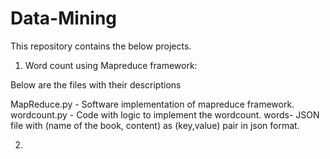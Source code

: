 # Data-Mining

This repository contains the below projects.

1) Word count using Mapreduce framework:

Below are the files with their descriptions

MapReduce.py - Software implementation of mapreduce framework.
wordcount.py - Code with logic to implement the wordcount.
words- JSON file with (name of the book, content) as (key,value) pair in json format.


2)


